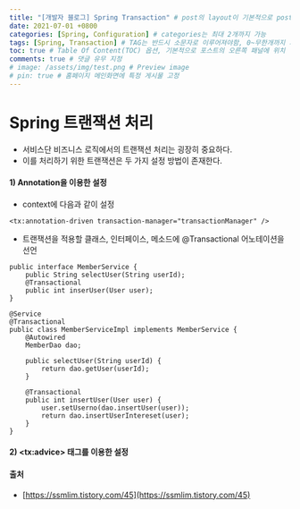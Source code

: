 ```yaml
---
title: "[개발자 블로그] Spring Transaction" # post의 layout이 기본적으로 post로 설정되어있어서 Front Matter에 따로 layout변수를 만들어 주지 않아도 됨
date: 2021-07-01 +0800
categories: [Spring, Configuration] # categories는 최대 2개까지 가능
tags: [Spring, Transaction] # TAG는 반드시 소문자로 이루어져야함, 0~무한개까지 지정 가능
toc: true # Table Of Content(TOC) 옵션, 기본적으로 포스트의 오른쪽 패널에 위치
comments: true # 댓글 유무 지정
# image: /assets/img/test.png # Preview image
# pin: true # 홈페이지 메인화면에 특정 게시물 고정
---
```


# Spring 트랜잭션 처리
- 서비스단 비즈니스 로직에서의 트랜잭션 처리는 굉장히 중요하다.<br>
- 이를 처리하기 위한 트랜잭션은 두 가지 설정 방법이 존재한다.<br>

#### 1) Annotation을 이용한 설정<br>
- context에 다음과 같이 설정

~~~
<tx:annotation-driven transaction-manager="transactionManager" />
~~~

- 트랜잭션을 적용할 클래스, 인터페이스, 메소드에 @Transactional 어노테이션을 선언

~~~
public interface MemberService {
	public String selectUser(String userId);
	@Transactional
	public int inserUser(User user);
}

@Service
@Transactional
public class MemberServiceImpl implements MemberService {
	@Autowired
	MemberDao dao;
	
	public selectUser(String userId) {
		return dao.getUser(userId);
	}
	
	@Transactional
	public int insertUser(User user) {
		user.setUserno(dao.insertUser(user));
		return dao.insertUserIntereset(user);
	}
}
~~~ 

#### 2) &lt;tx:advice&gt; 태그를 이용한 설정

#### 출처
- [https://ssmlim.tistory.com/45](https://ssmlim.tistory.com/45)